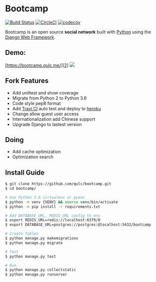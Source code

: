 # Bootcamp

[![Build Status](https://travis-ci.org/qulc/bootcamp.svg?branch=master)](https://travis-ci.org/qulc/bootcamp)
[![CircleCI](https://circleci.com/gh/qulc/bootcamp/tree/master.svg?style=svg)](https://circleci.com/gh/qulc/bootcamp/tree/master)
[![codecov](https://codecov.io/gh/qulc/bootcamp/branch/master/graph/badge.svg)](https://codecov.io/gh/qulc/bootcamp)

Bootcamp is an open source **social network** built with [Python][0] using the [Django Web Framework][1].

## Demo: 
[https://bootcamp.qulc.me/][2]
![](http://i.imgur.com/pGS1kRd.png)

## Fork Features
* Add unittest and show coverage
* Migrate from Python 2 to Python 3.6
* Code style pep8 format
* Add [Travi CI][3] auto test and deploy to [heroku][4]
* Change allow guest user access
* Internationalization add Chinese support
* Upgrade Django to lastest version

## Doing
* Add cache optimization
* Optimization search

## Install Guide
```bash
$ git clone https://github.com/qulc/bootcamp.git
$ cd bootcamp/

# Use Python 3.6 virtualenv or pyenv
$ python -m venv {VENV} && source venv/bin/activate
$ python -m pip install -r requirements.txt

# Add DATABASE_URL, REDIS_URL config to env
$ export REDIS_URL=redis://localhost:6379/0
$ export DATABASE_URL=postgres://postgres:@localhost:5432/bootcamp

# Create Tables
$ python manage.py makemigrations
$ python manage.py migrate

# Test
$ python manage.py test

# Run
$ python manage.py collectstatic
$ python manage.py runserver
```

[0]: https://www.python.org/
[1]: https://www.djangoproject.com/
[2]: https://bootcamp.qulc.me/
[3]: https://travis-ci.org/
[4]: https://www.heroku.com
